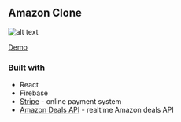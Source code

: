 ## Amazon Clone

![alt text](https://i.imgur.com/Z4yeriE.png)

[Demo](https://clone-332a8.web.app/)

### Built with

- React
- Firebase
- [Stripe](https://stripe.com/) - online payment system
- [Amazon Deals API](https://rapidapi.com/frerescodeurs/api/amazon-deals) - realtime Amazon deals API
